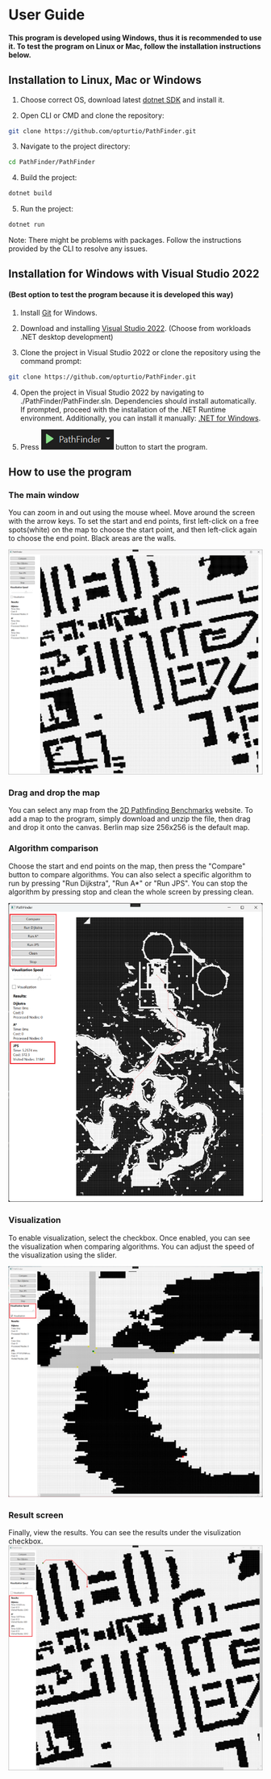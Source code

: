 # User Guide

#### This program is developed using Windows, thus it is recommended to use it. To test the program on Linux or Mac, follow the installation instructions below.

## Installation to Linux, Mac or Windows

1. Choose correct OS, download latest [dotnet SDK](https://dotnet.microsoft.com/en-us/download/dotnet/8.0) and install it.

2. Open CLI or CMD and clone the repository:
```bash
git clone https://github.com/opturtio/PathFinder.git
```

3. Navigate to the project directory:
```bash
cd PathFinder/PathFinder
```

4. Build the project:
```bash
dotnet build
```

5. Run the project:
```bash
dotnet run
```

Note: There might be problems with packages. Follow the instructions provided by the CLI to resolve any issues.


## Installation for Windows with Visual Studio 2022
#### (Best option to test the program because it is developed this way)

1. Install [Git](https://git-scm.com/download/win) for Windows.

2. Download and installing [Visual Studio 2022](https://visualstudio.microsoft.com/thank-you-downloading-visual-studio/?sku=Community&channel=Release&version=VS2022&source=VSLandingPage&passive=false&cid=2030). (Choose from workloads .NET desktop development)

3. Clone the project in Visual Studio 2022 or clone the repository using the command prompt:
```bash
git clone https://github.com/opturtio/PathFinder.git
```

4. Open the project in Visual Studio 2022 by navigating to ./PathFinder/PathFinder.sln. Dependencies should install automatically. If prompted, proceed with the installation of the .NET Runtime environment. Additionally, you can install it manually: [.NET for Windows](https://dotnet.microsoft.com/en-us/download/visual-studio-sdks). 

5. Press ![](./Pics/PlayButton.png) button to start the program.


## How to use the program

### The main window

You can zoom in and out using the mouse wheel. Move around the screen with the arrow keys. To set the start and end points, first left-click on a free spots(white) on the map to choose the start point, and then left-click again to choose the end point. Black areas are the walls.

![](./Pics/MainScreen.png)

### Drag and drop the map

You can select any map from the [2D Pathfinding Benchmarks](https://www.movingai.com/benchmarks/grids.html) website. To add a map to the program, simply download and unzip the file, then drag and drop it onto the canvas. Berlin map size 256x256 is the default map.

### Algorithm comparison

Choose the start and end points on the map, then press the "Compare" button to compare algorithms. You can also select a specific algorithm to run by pressing "Run Dijkstra", "Run A*" or "Run JPS". You can stop the algorithm by pressing stop and clean the whole screen by pressing clean.

![](./Pics/Compare.png)

### Visualization

To enable visualization, select the checkbox. Once enabled, you can see the visualization when comparing algorithms. You can adjust the speed of the visualization using the slider.

![](./Pics/Visualization.png)

### Result screen

Finally, view the results. You can see the results under the visulization checkbox.
![](./Pics/Result.png)